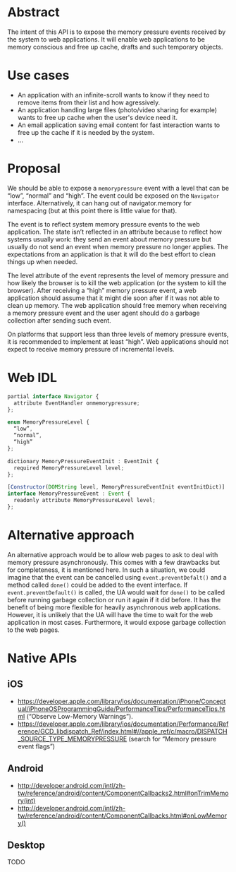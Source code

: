 # Abstract

The intent of this API is to expose the memory pressure events received by the system to web applications. It will enable
web applications to be memory conscious and free up cache, drafts and such temporary objects.

# Use cases

* An application with an infinite-scroll wants to know if they need to remove items from their list and how agressively.
* An application handling large files (photo/video sharing for example) wants to free up cache when the user's device need it.
* An email application saving email content for fast interaction wants to free up the cache if it is needed by the system.
* ...

# Proposal

We should be able to expose a `memorypressure` event with a level that can be “low”, “normal” and “high”.
The event could be exposed on the `Navigator` interface. Alternatively, it can hang out of navigator.memory for namespacing
(but at this point there is little value for that).

The event is to reflect system memory pressure events to the web application. The state isn’t reflected in an attribute
because to reflect how systems usually work: they send an event about memory pressure but usually do not send an event when
memory pressure no longer applies. The expectations from an application is that it will do the best effort to clean things up when needed.

The level attribute of the event represents the level of memory pressure and how likely the browser is to kill the web
application (or the system to kill the browser). After receiving a “high” memory pressure event, a web application should
assume that it might die soon after if it was not able to clean up memory. The web application should free memory when receiving a memory pressure event and the user agent should do a garbage collection after sending such event.

On platforms that support less than three levels of memory pressure events, it is recommended to implement at least “high”.
Web applications should not expect to receive memory pressure of incremental levels.

# Web IDL

```js
partial interface Navigator {
  attribute EventHandler onmemorypressure;
};

enum MemoryPressureLevel {
  “low”,
  “normal”,
  “high”
};

dictionary MemoryPressureEventInit : EventInit {
  required MemoryPressureLevel level;
};

[Constructor(DOMString level, MemoryPressureEventInit eventInitDict)]
interface MemoryPressureEvent : Event {
  readonly attribute MemoryPressureLevel level;
};
```

# Alternative approach

An alternative approach would be to allow web pages to ask to deal with memory pressure asynchronously. This comes with a few drawbacks but for completeness, it is mentioned here. In such a situation, we could imagine that the event can be cancelled using `event.preventDefalt()` and a method called `done()` could be added to the event interface. If `event.preventDefault()` is called, the UA would wait for `done()` to be called before running garbage collection or run it again if it did before. It has the benefit of being more flexible for heavily asynchronous web applications. However, it is unlikely that the UA will have the time to wait for the web application in most cases. Furthermore, it would expose garbage collection to the web pages.

# Native APIs

## iOS
* https://developer.apple.com/library/ios/documentation/iPhone/Conceptual/iPhoneOSProgrammingGuide/PerformanceTips/PerformanceTips.html (“Observe Low-Memory Warnings”).
* https://developer.apple.com/library/ios/documentation/Performance/Reference/GCD_libdispatch_Ref/index.html#//apple_ref/c/macro/DISPATCH_SOURCE_TYPE_MEMORYPRESSURE  (search for “Memory pressure event flags”)

## Android
* http://developer.android.com/intl/zh-tw/reference/android/content/ComponentCallbacks2.html#onTrimMemory(int) 
* http://developer.android.com/intl/zh-tw/reference/android/content/ComponentCallbacks.html#onLowMemory() 

## Desktop
TODO
